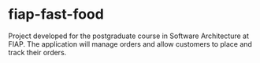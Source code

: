# fiap-fast-food
Project developed for the postgraduate course in Software Architecture at FIAP. The application will manage orders and allow customers to place and track their orders.
